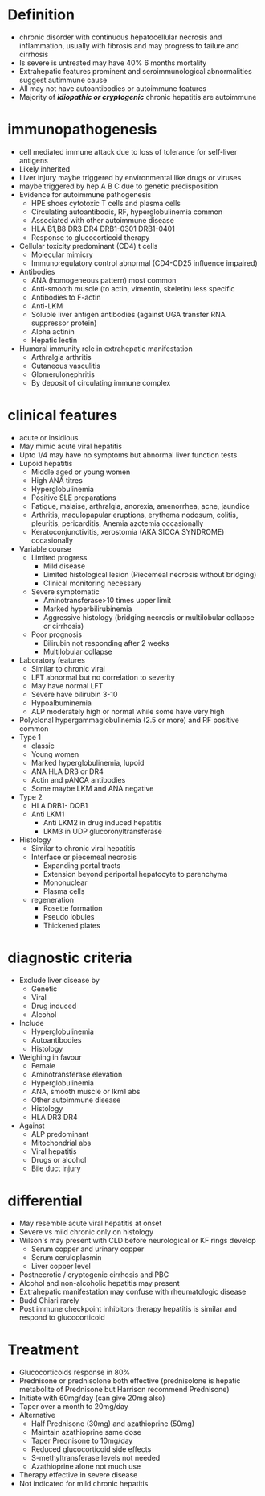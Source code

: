 # Definition
- chronic disorder with continuous hepatocellular necrosis and inflammation, usually with fibrosis and may progress to failure and cirrhosis
- Is severe is untreated may have 40% 6 months mortality
- Extrahepatic features prominent and seroimmunological abnormalities suggest autimmune cause 
- All may not have autoantibodies or autoimmune features 
- Majority of ***idiopathic or cryptogenic*** chronic hepatitis are autoimmune
# immunopathogenesis 
- cell mediated immune attack due to loss of tolerance for self-liver antigens 
- Likely inherited
- Liver injury maybe triggered by environmental like drugs or viruses 
- maybe triggered by hep A B C due to genetic predisposition
- Evidence for autoimmune pathogenesis
	- HPE shoes cytotoxic T cells and plasma cells
	- Circulating autoantibodis, RF, hyperglobulinemia common
	- Associated with other autoimmune disease
	- HLA B1,B8 DR3 DR4 DRB1-0301 DRB1-0401 
	- Response to glucocorticoid therapy 
- Cellular toxicity predominant (CD4) t cells 
	- Molecular mimicry
	- Immunoregulatory control abnormal (CD4-CD25 influence impaired) 
- Antibodies
	- ANA (homogeneous pattern) most common
	- Anti-smooth muscle (to actin, vimentin, skeletin) less specific
	- Antibodies to F-actin 
	- Anti-LKM 
	- Soluble liver antigen antibodies (against UGA transfer RNA suppressor protein)
	- Alpha actinin 
	- Hepatic lectin 
- Humoral immunity role in extrahepatic manifestation
	- Arthralgia arthritis
	- Cutaneous vasculitis
	- Glomerulonephritis
	- By deposit of circulating immune complex 
# clinical features
-  acute or insidious
- May mimic acute viral hepatitis
- Upto 1/4 may have no symptoms but abnormal liver function tests
- Lupoid hepatitis
	- Middle aged or young women 
	- High ANA titres 
	- Hyperglobulinemia
	- Positive SLE preparations
	- Fatigue, malaise, arthralgia, anorexia, amenorrhea, acne, jaundice 
	- Arthritis, maculopapular eruptions, erythema nodosum, colitis, pleuritis, pericarditis, Anemia azotemia occasionally
	- Keratoconjunctivitis, xerostomia (AKA SICCA SYNDROME) occasionally
- Variable course
	- Limited progress
		- Mild disease
		- Limited histological lesion (Piecemeal necrosis without bridging)
		- Clinical monitoring necessary
	- Severe symptomatic
		- Aminotransferase>10 times upper limit
		- Marked hyperbilirubinemia
		- Aggressive histology (bridging necrosis or multilobular collapse or cirrhosis) 
	- Poor prognosis
		- Bilirubin not responding after 2 weeks 
		- Multilobular collapse
- Laboratory features
	- Similar to chronic viral 
	- LFT abnormal but no correlation to severity
	- May have normal LFT 
	- Severe have bilirubin 3-10 
	- Hypoalbuminemia
	- ALP moderately high or normal while some have very high 
- Polyclonal hypergammaglobulinemia (2.5 or more) and RF positive common
- Type 1 
	- classic 
	- Young women
	- Marked hyperglobulinemia, lupoid
	- ANA HLA DR3 or DR4 
	- Actin and pANCA antibodies 
	- Some maybe LKM and ANA negative 
- Type 2 
	- HLA DRB1- DQB1 
	- Anti LKM1 
		- Anti LKM2 in drug induced hepatitis
		- LKM3 in UDP glucoronyltransferase 
- Histology
	- Similar to chronic viral hepatitis
	- Interface or piecemeal necrosis
		- Expanding portal tracts 
		- Extension beyond periportal hepatocyte to parenchyma 
		- Mononuclear
		- Plasma cells
	- regeneration
		- Rosette formation 
		- Pseudo lobules 
		- Thickened plates
# diagnostic criteria
- Exclude liver disease by 
	- Genetic
	- Viral 
	- Drug induced
	- Alcohol
- Include 
	- Hyperglobulinemia
	- Autoantibodies
	- Histology 
- Weighing in favour
	- Female 
	- Aminotransferase elevation
	- Hyperglobulinemia
	- ANA, smooth muscle or lkm1 abs 
	- Other autoimmune disease
	- Histology
	- HLA DR3 DR4 
- Against
	- ALP predominant
	- Mitochondrial abs 
	- Viral hepatitis
	- Drugs or alcohol
	- Bile duct injury
# differential 
- May resemble acute viral hepatitis at onset 
- Severe vs mild chronic only on histology
- Wilson's may present with CLD before neurological or KF rings develop 
	- Serum copper and urinary copper 
	- Serum ceruloplasmin 
	- Liver copper level
- Postnecrotic / cryptogenic cirrhosis and PBC 
- Alcohol and non-alcoholic hepatitis may present 
- Extrahepatic manifestation may confuse with rheumatologic disease
- Budd Chiari rarely
- Post immune checkpoint inhibitors therapy hepatitis is similar and respond to glucocorticoid
# Treatment
- Glucocorticoids response in 80% 
- Prednisone or prednisolone both effective (prednisolone is hepatic metabolite of Prednisone but Harrison recommend Prednisone)
- Initiate with 60mg/day (can give 20mg also)
- Taper over a month to 20mg/day 
- Alternative
	- Half Prednisone (30mg) and azathioprine (50mg)
	- Maintain azathioprine same dose 
	- Taper Prednisone to 10mg/day 
	- Reduced glucocorticoid side effects
	- S-methyltransferase levels not needed 
	- Azathioprine alone not much use 
- Therapy effective in severe disease 
- Not indicated for mild chronic hepatitis 